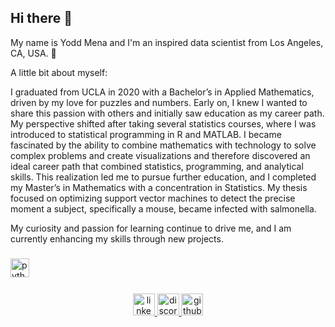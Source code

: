 ## Hi there 👋
My name is Yodd Mena and I'm an inspired data scientist from Los Angeles, CA, USA. 🌵

A little bit about myself:

I graduated from UCLA in 2020 with a Bachelor’s in Applied Mathematics, driven by my love for puzzles and numbers. Early on, I knew I wanted to share this passion with others and initially saw education as my career path. My perspective shifted after taking several statistics courses, where I was introduced to statistical programming in R and MATLAB. I became fascinated by the ability to combine mathematics with technology to solve complex problems and create visualizations and therefore discovered an ideal career path that combined statistics, programming, and analytical skills. This realization led me to pursue further education, and I completed my Master’s in Mathematics with a concentration in Statistics. My thesis focused on optimizing support vector machines to detect the precise moment a subject, specifically a mouse, became infected with salmonella.

My curiosity and passion for learning continue to drive me, and I am currently enhancing my skills through new projects.




###

###



###

<div align="left">
  <img src="https://cdn.jsdelivr.net/gh/devicons/devicon/icons/python/python-original.svg" height="30" alt="python logo"  />
  <img width="12" />
</div>

###


<div align="center">
  <a href="www.linkedin.com/in/yoddmena" target="_blank">
  <img src="https://img.shields.io/static/v1?message=LinkedIn&logo=linkedin&label=&color=0077B5&logoColor=white&labelColor=&style=for-the-badge" height="35" alt="linkedin logo" /> 
  </a>
  
  <a href="..." target="_blank">
  <img src="https://img.shields.io/static/v1?message=Discord&logo=discord&label=&color=7289DA&logoColor=white&labelColor=&style=for-the-badge" height="35" alt="discord logo"  />
  </a>

<a href="https://github.com/sheyaa" target="_blank">
  <img src="https://img.shields.io/static/v1?message=Github&logo=github&label=&color=808080&logoColor=white&labelColor=&style=for-the-badge" height="35" alt="github logo"  />
  </a>

</div>

###


###
